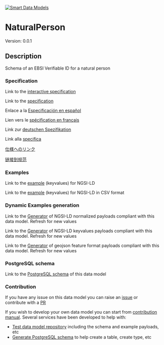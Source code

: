 [![Smart Data Models](https://smartdatamodels.org/wp-content/uploads/2022/01/SmartDataModels_logo.png "Logo")](https://smartdatamodels.org)
# NaturalPerson
Version: 0.0.1

## Description 

Schema of an EBSI Verifiable ID for a natural person
### Specification

Link to the [interactive specification](https://swagger.lab.fiware.org/?url=https://smart-data-models.github.io/dataModel.VerifiableCredentials/NaturalPerson/swagger.yaml)

Link to the [specification](https://github.com/smart-data-models/dataModel.VerifiableCredentials/blob/master/NaturalPerson/doc/spec.md)

Enlace a la [Especificación en español](https://github.com/smart-data-models/dataModel.VerifiableCredentials/blob/master/NaturalPerson/doc/spec_ES.md)

Lien vers le [spécification en français](https://github.com/smart-data-models/dataModel.VerifiableCredentials/blob/master/NaturalPerson/doc/spec_FR.md)

Link zur [deutschen Spezifikation](https://github.com/smart-data-models/dataModel.VerifiableCredentials/blob/master/NaturalPerson/doc/spec_DE.md)

Link alla [specifica](https://github.com/smart-data-models/dataModel.VerifiableCredentials/blob/master/NaturalPerson/doc/spec_IT.md)

[仕様へのリンク](https://github.com/smart-data-models/dataModel.VerifiableCredentials/blob/master/NaturalPerson/doc/spec_JA.md)

[链接到规范](https://github.com/smart-data-models/dataModel.VerifiableCredentials/blob/master/NaturalPerson/doc/spec_ZH.md)
### Examples

Link to the [example](https://smart-data-models.github.io/dataModel.VerifiableCredentials/NaturalPerson/examples/example.jsonld) (keyvalues) for NGSI-LD

Link to the [example](https://smart-data-models.github.io/dataModel.VerifiableCredentials/NaturalPerson/examples/example.jsonld.csv) (keyvalues) for NGSI-LD in CSV format
### Dynamic Examples generation

Link to the [Generator](https://smartdatamodels.org/extra/ngsi-ld_generator.php?schemaUrl=https://raw.githubusercontent.com/smart-data-models/dataModel.VerifiableCredentials/master/NaturalPerson/schema.json&email=info@smartdatamodels.org) of NGSI-LD normalized payloads compliant with this data model. Refresh for new values

Link to the [Generator](https://smartdatamodels.org/extra/ngsi-ld_generator_keyvalues.php?schemaUrl=https://raw.githubusercontent.com/smart-data-models/dataModel.VerifiableCredentials/master/NaturalPerson/schema.json&email=info@smartdatamodels.org) of NGSI-LD keyvalues payloads compliant with this data model. Refresh for new values

Link to the [Generator](https://smartdatamodels.org/extra/geojson_features_generator.php?schemaUrl=https://raw.githubusercontent.com/smart-data-models/dataModel.VerifiableCredentials/master/NaturalPerson/schema.json&email=info@smartdatamodels.org) of geojson feature format payloads compliant with this data model. Refresh for new values
### PostgreSQL schema

Link to the [PostgreSQL schema](https://smart-data-models.github.io/dataModel.VerifiableCredentials/NaturalPerson/schema.sql) of this data model
### Contribution

 If you have any issue on this data model you can raise an [issue](https://github.com/smart-data-models/dataModel.VerifiableCredentials/issues)  or contribute with a [PR](https://github.com/smart-data-models/dataModel.VerifiableCredentials/pulls)

 If you wish to develop your own data model you can start from [contribution manual](https://bit.ly/contribution_manual). Several services have been developed to help with: 
 - [Test data model repository](https://smartdatamodels.org/index.php/data-models-contribution-api/) including the schema and example payloads, etc
 - [Generate PostgreSQL schema](https://smartdatamodels.org/index.php/sql-service/) to help create a table, create type, etc